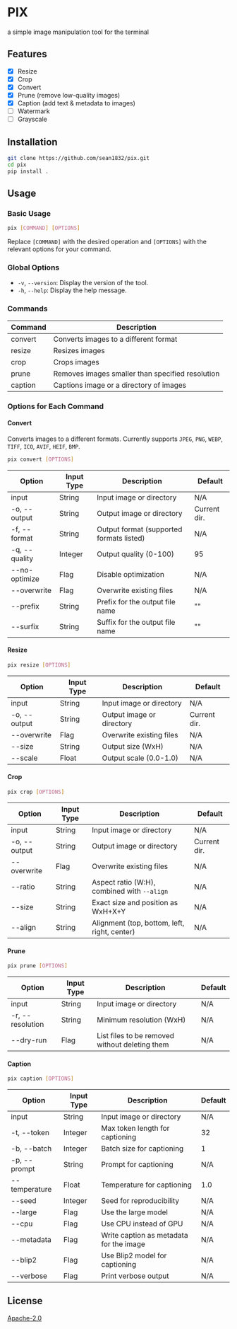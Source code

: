 # PIX
a simple image manipulation tool for the terminal

## Features
- [x] Resize
- [x] Crop
- [x] Convert
- [x] Prune (remove low-quality images)
- [x] Caption (add text & metadata to images)
- [ ] Watermark
- [ ] Grayscale

## Installation
```bash
git clone https://github.com/sean1832/pix.git
cd pix
pip install .
```

## Usage

### Basic Usage

```sh
pix [COMMAND] [OPTIONS]
```

Replace `[COMMAND]` with the desired operation and `[OPTIONS]` with the relevant options for your command.

### Global Options

- `-v`, `--version`: Display the version of the tool.
- `-h`, `--help`: Display the help message.

### Commands

| Command | Description                                      |
|---------|--------------------------------------------------|
| convert | Converts images to a different format            |
| resize  | Resizes images                                   |
| crop    | Crops images                                     |
| prune   | Removes images smaller than specified resolution|
| caption | Captions image or a directory of images          |

### Options for Each Command

#### Convert
Converts images to a different formats. Currently supports `JPEG`, `PNG`, `WEBP`, `TIFF`, `ICO`, `AVIF`, `HEIF`, `BMP`.

```sh
pix convert [OPTIONS]
```

| Option        | Input Type | Description                                | Default     |
|---------------|------------|--------------------------------------------|-------------|
| input         | String     | Input image or directory                   | N/A         |
| -o, --output  | String     | Output image or directory                  | Current dir.|
| -f, --format  | String     | Output format (supported formats listed)   | N/A         |
| -q, --quality | Integer    | Output quality (0-100)                     | 95          |
| --no-optimize | Flag       | Disable optimization                       | N/A         |
| --overwrite   | Flag       | Overwrite existing files                   | N/A         |
| --prefix      | String     | Prefix for the output file name            | ""          |
| --surfix      | String     | Suffix for the output file name            | ""          |

#### Resize
```sh
pix resize [OPTIONS]
```


| Option       | Input Type | Description                      | Default     |
|--------------|------------|----------------------------------|-------------|
| input        | String     | Input image or directory         | N/A         |
| -o, --output | String     | Output image or directory        | Current dir.|
| --overwrite  | Flag       | Overwrite existing files         | N/A         |
| --size       | String     | Output size (WxH)                | N/A         |
| --scale      | Float      | Output scale (0.0-1.0)           | N/A         |

#### Crop
```sh
pix crop [OPTIONS]
```


| Option       | Input Type | Description                                        | Default     |
|--------------|------------|----------------------------------------------------|-------------|
| input        | String     | Input image or directory                           | N/A         |
| -o, --output | String     | Output image or directory                          | Current dir.|
| --overwrite  | Flag       | Overwrite existing files                           | N/A         |
| --ratio      | String     | Aspect ratio (W:H), combined with `--align`        | N/A         |
| --size       | String     | Exact size and position as WxH+X+Y                 | N/A         |
| --align      | String     | Alignment (top, bottom, left, right, center)       | N/A         |

#### Prune
```sh
pix prune [OPTIONS]
```


| Option         | Input Type | Description                                       | Default |
|----------------|------------|---------------------------------------------------|---------|
| input          | String     | Input image or directory                          | N/A     |
| -r, --resolution | String   | Minimum resolution (WxH)                         | N/A     |
| --dry-run      | Flag       | List files to be removed without deleting them    | N/A     |

#### Caption
```sh
pix caption [OPTIONS]
```

| Option          | Input Type | Description                                | Default |
|-----------------|------------|--------------------------------------------|---------|
| input           | String     | Input image or directory                   | N/A     |
| -t, --token     | Integer    | Max token length for captioning            | 32      |
| -b, --batch     | Integer    | Batch size for captioning                  | 1       |
| -p, --prompt    | String     | Prompt for captioning                      | N/A     |
| --temperature   | Float      | Temperature for captioning                 | 1.0     |
| --seed          | Integer    | Seed for reproducibility                   | N/A     |
| --large         | Flag       | Use the large model                        | N/A     |
| --cpu           | Flag       | Use CPU instead of GPU                     | N/A     |
| --metadata      | Flag       | Write caption as metadata for the image    | N/A     |
| --blip2         | Flag       | Use Blip2 model for captioning             | N/A     |
| --verbose       | Flag       | Print verbose output                       | N/A     |



## License
[Apache-2.0](LICENSE)

